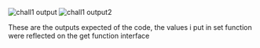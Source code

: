 ![chall1 output](https://github.com/Eugenics-1945/Solidity-Challenges-Dulay/assets/122158718/d5ea4d18-f615-412b-b3b1-c0585d451f70)
![chall1 output2](https://github.com/Eugenics-1945/Solidity-Challenges-Dulay/assets/122158718/ba8f8cdb-5209-4d17-8193-f8e957954878)

These are the outputs expected of the code, the values i put in set function were reflected on the get function interface
